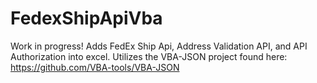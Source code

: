 # FedexShipApiVba
Work in progress!
Adds FedEx Ship Api, Address Validation API, and API Authorization into excel. Utilizes the VBA-JSON project found here: https://github.com/VBA-tools/VBA-JSON
